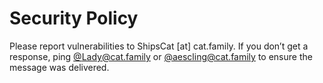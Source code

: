 # Security Policy

Please report vulnerabilities to ShipsCat [at] cat.family.
If you don’t get a response, ping [@Lady@cat.family](https://glitch.cat.family/@Lady) or  [@aescling@cat.family](https://glitch.cat.family/@aescling) to ensure the message was delivered.
